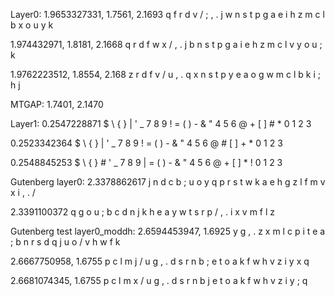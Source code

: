 Layer0:
1.9653327331, 1.7561, 2.1693
q f r d v / ; , . j
w n s t p g a e i h
z m c l b x o u y k

1.974432971, 1.8181, 2.1668
q r d f w x / , . j
b n s t p g a i e h
z m c l v y o u ; k

1.9762223512, 1.8554, 2.168
z r d f v / u , . q
x n s t p y e a o g
w m c l b k i ; h j

MTGAP: 1.7401, 2.1470

Layer1:
0.2547228871
$ \ { } | ' _ 7 8 9
! = ( ) - & " 4 5 6
@ + [ ] # * 0 1 2 3

0.2523342364
$ \ { } | ' _ 7 8 9
! = ( ) - & " 4 5 6
@ # [ ] + * 0 1 2 3

0.2548845253
$ \ { } # ' _ 7 8 9
| = ( ) - & " 4 5 6
@ + [ ] * ! 0 1 2 3

Gutenberg layer0:
2.3378862617
j n d c b ; u o y q
p r s t w k a e h g
z l f m v x i , . /

2.3391100372
q g o u ; b c d n j
k h e a y w t s r p
/ , . i x v m f l z

Gutenberg test layer0_moddh:
2.6594453947, 1.6925
y g , . z x m l c p
i t e a ; b n r s d
q j u o / v h w f k

2.6667750958, 1.6755
p c l m j / u g , .
d s r n b ; e t o a
k f w h v z i y x q

2.6681074345, 1.6755
p c l m x / u g , .
d s r n b j e t o a
k f w h v z i y ; q
